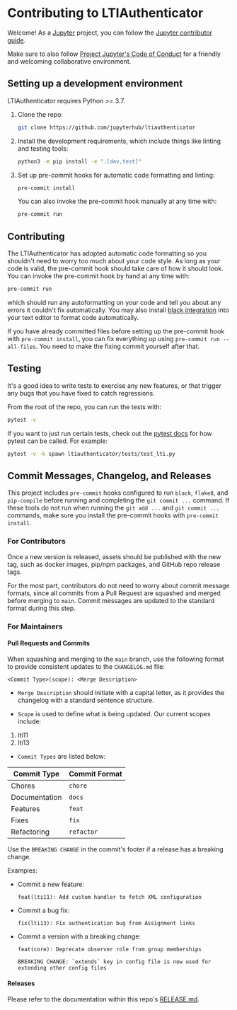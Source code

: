 # Contributing to LTIAuthenticator

Welcome! As a [Jupyter](https://jupyter.org) project, you can follow the [Jupyter contributor guide](https://jupyter.readthedocs.io/en/latest/contributing/content-contributor.html).

Make sure to also follow [Project Jupyter's Code of Conduct](https://github.com/jupyter/governance/blob/HEAD/conduct/code_of_conduct.md) for a friendly and welcoming collaborative environment.

## Setting up a development environment

LTIAuthenticator requires Python >= 3.7.

1. Clone the repo:

   ```bash
   git clone https://github.com/jupyterhub/ltiauthenticator
   ```

2. Install the development requirements, which include things like linting and testing tools:

   ```bash
   python3 -m pip install -e ".[dev,test]"
   ```

3. Set up pre-commit hooks for automatic code formatting and linting:

   ```bash
   pre-commit install
   ```

   You can also invoke the pre-commit hook manually at any time with:

   ```bash
   pre-commit run
   ```

## Contributing

The LTIAuthenticator has adopted automatic code formatting so you shouldn't need to worry too much about your code style.
As long as your code is valid, the pre-commit hook should take care of how it should look. You can invoke the pre-commit hook by hand at any time with:

```bash
pre-commit run
```

which should run any autoformatting on your code and tell you about any errors it couldn't fix automatically. You may also install [black integration](https://github.com/psf/black#editor-integration) into your text editor to format code automatically.

If you have already committed files before setting up the pre-commit hook with `pre-commit install`, you can fix everything up using `pre-commit run --all-files`. You need to make the fixing commit yourself after that.

## Testing

It's a good idea to write tests to exercise any new features, or that trigger any bugs that you have fixed to catch regressions.

From the root of the repo, you can run the tests with:

```bash
pytest -v
```

If you want to just run certain tests, check out the [pytest docs](https://pytest.readthedocs.io/en/latest/usage.html)
for how pytest can be called. For example:

```bash
pytest -v -k spawn ltiauthenticator/tests/test_lti.py
```

## Commit Messages, Changelog, and Releases

This project includes `pre-commit` hooks configured to run `black`, `flake8`, and `pip-compile` before running and completing the `git commit ...` command. If these tools do not run when running the `git add ...` and `git commit ...` commands, make sure you install the pre-commit hooks with `pre-commit install`.

### For Contributors

Once a new version is released, assets should be published with the new tag, such as docker images, pip/npm packages, and GitHub repo release tags.

For the most part, contributors do not need to worry about commit message formats, since all commits from a Pull Request are squashed and merged before merging to `main`. Commit messages are updated to the standard format during this step.

### For Maintainers

#### Pull Requests and Commits

When squashing and merging to the `main` branch, use the following format to provide consistent updates to the `CHANGELOG.md` file:

    <Commit Type>(scope): <Merge Description>

- `Merge Description` should initiate with a capital letter, as it provides the changelog with a standard sentence structure.

- `Scope` is used to define what is being updated. Our current scopes include:

1. lti11
2. lti13

- `Commit Types` are listed below:

| Commit Type   | Commit Format |
| ------------- | ------------- |
| Chores        | `chore`       |
| Documentation | `docs`        |
| Features      | `feat`        |
| Fixes         | `fix`         |
| Refactoring   | `refactor`    |

Use the `BREAKING CHANGE` in the commit's footer if a release has a breaking change.

Examples:

- Commit a new feature:

  ```
  feat(lti11): Add custom handler to fetch XML configuration
  ```

- Commit a bug fix:

  ```
  fix(lti13): Fix authentication bug from Assignment links
  ```

- Commit a version with a breaking change:

  ```
  feat(core): Deprecate observer role from group memberships

  BREAKING CHANGE: `extends` key in config file is now used for extending other config files
  ```

#### Releases

Please refer to the documentation within this repo's [RELEASE.md](https://github.com/jupyterhub/ltiauthenticator/blob/main/RELEASE.md).
